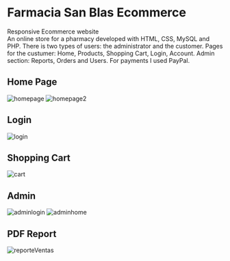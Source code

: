 # Farmacia San Blas Ecommerce

Responsive Ecommerce website
<br/>
An online store for a pharmacy developed with HTML, CSS, MySQL and PHP.
There is two types of users: the administrator and the customer. 
Pages for the custumer: Home, Products, Shopping Cart, Login, Account. 
Admin section: Reports, Orders and Users.
For payments I used PayPal.

## Home Page
![homepage](https://user-images.githubusercontent.com/90331404/132567762-baac705e-b5b1-4108-b964-42d2cc0ff96e.png)
![homepage2](https://user-images.githubusercontent.com/90331404/132567914-9aa6693f-73be-438c-b2c0-3b95b141e571.png)

## Login
![login](https://user-images.githubusercontent.com/90331404/132568195-69cbf212-4973-404d-a02b-8056704eed27.png)

## Shopping Cart
![cart](https://user-images.githubusercontent.com/90331404/132568066-a85fefa9-5a36-4f02-9e49-8e85b7a741a9.png)

## Admin
![adminlogin](https://user-images.githubusercontent.com/90331404/132568398-f1a52b5e-3fff-4ed5-b4d3-6da01f0dc5de.png)
![adminhome](https://user-images.githubusercontent.com/90331404/132568400-c1f377ae-e807-47e8-abc2-481a86b9cbc8.png)

## PDF Report
![reporteVentas](https://user-images.githubusercontent.com/90331404/132568505-b13d9b36-d3ba-4465-b4b8-fa64def1d713.png)
